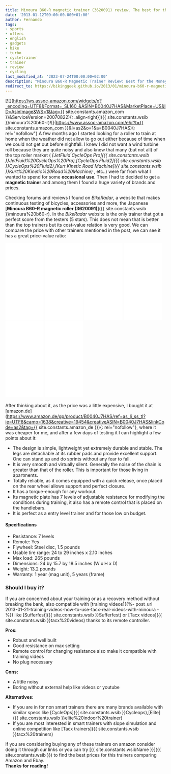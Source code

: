 ```yaml
---
title: Minoura B60-R magnetic trainer (3620091) review. The best for the money
date: '2013-01-12T09:00:00.000+01:00'
author: Fernando
tags:
- sports
- offers
- english
- gadgets
- bike
- turbo
- cycletrainer
- trainer
- review
- cycling
last_modified_at: '2023-07-24T00:00:00+02:00'
description: "Minoura B60-R Magnetic Trainer Review: Best for the Money - Review and evaluation of the Minoura B60-R magnetic trainer,highlighting its value for money"
redirect_to: https://bikinggeek.github.io/2013/01/minoura-b60-r-magnetic-trainer-review-best-for-money.html
---
```


[![](https://ws.assoc-amazon.com/widgets/q?_encoding=UTF8&Format=_SL160_&ASIN=B0040J7HAS&MarketPlace=US&ID=AsinImage&WS=1&tag={{ site.constants.amazon_com }}&ServiceVersion=20070822){: .align-right}]({{ site.constants.wsib }}minoura%20b60-r)![](https://www.assoc-amazon.com/e/ir?t={{ site.constants.amazon_com }}&l=as2&o=1&a=B0040J7HAS){: rel="nofollow"}
A few months ago I started looking for a roller to train at home when the weather did not allow to go out either because of time when we could not get out before nightfall. I knew I did not want a wind turbine roll because they are quite noisy and also knew that many (but not all) of the top roller market ( _[JetFluid CycleOps Pro]({{ site.constants.wsib }}JetFluid%20CycleOps%20Pro),[CycleOps Fluid2]({{ site.constants.wsib }}CycleOps%20Fluid2),[Kurt Kinetic Road Machine]({{ site.constants.wsib }}Kurt%20Kinetic%20Road%20Machine)_ , etc..) were far from what I wanted to spend for some **occasional use**. Then I had to decided to get a **magnetic trainer** and among them I found a huge variety of brands and prices.  

Checking forums and reviews I found on _BikeRadar_, a website that makes continuous testing of bicycles, accessories and more, the Japanese [**Minoura B60-R magnetic roller (3620091)**]({{ site.constants.wsib }}minoura%20b60-r). In the _BikeRadar_ website is the only trainer that got a perfect score from the testers (5 stars). This does not mean that is better than the top trainers but its cost-value relation is very good. We can compare the price with other trainers mentioned in the post, we can see it has a great price-value ratio:  

<iframe frameborder="0" marginheight="0" marginwidth="0" scrolling="no" src="//ws-na.amazon-adsystem.com/widgets/q?ServiceVersion=20070822&amp;OneJS=1&amp;Operation=GetAdHtml&amp;MarketPlace=US&amp;source=ss&amp;ref=ss_til&amp;ad_type=product_link&amp;tracking_id={{ site.constants.amazon_com }}&amp;marketplace=amazon&amp;region=US&amp;placement=B0040J7HAS&amp;asins=B0040J7HAS&amp;linkId=3TNRMVCQHFSD7ISV&amp;show_border=true&amp;link_opens_in_new_window=true" style="height: 240px; width: 120px;"></iframe>
<iframe frameborder="0" marginheight="0" marginwidth="0" scrolling="no" src="//ws-na.amazon-adsystem.com/widgets/q?ServiceVersion=20070822&amp;OneJS=1&amp;Operation=GetAdHtml&amp;MarketPlace=US&amp;source=ss&amp;ref=ss_til&amp;ad_type=product_link&amp;tracking_id={{ site.constants.amazon_com }}&amp;marketplace=amazon&amp;region=US&amp;placement=B0040J7H9E&amp;asins=B0040J7H9E&amp;linkId=DUFDBBOHYCPDOK35&amp;show_border=true&amp;link_opens_in_new_window=true" style="height: 240px; width: 120px;"></iframe>
<iframe frameborder="0" marginheight="0" marginwidth="0" scrolling="no" src="//ws-na.amazon-adsystem.com/widgets/q?ServiceVersion=20070822&amp;OneJS=1&amp;Operation=GetAdHtml&amp;MarketPlace=US&amp;source=ss&amp;ref=ss_til&amp;ad_type=product_link&amp;tracking_id={{ site.constants.amazon_com }}&amp;marketplace=amazon&amp;region=US&amp;placement=B00EPM7T1M&amp;asins=B00EPM7T1M&amp;linkId=M4URN47CXWVUCDGS&amp;show_border=true&amp;link_opens_in_new_window=true" style="height: 240px; width: 120px;"></iframe>
<iframe frameborder="0" marginheight="0" marginwidth="0" scrolling="no" src="//ws-na.amazon-adsystem.com/widgets/q?ServiceVersion=20070822&amp;OneJS=1&amp;Operation=GetAdHtml&amp;MarketPlace=US&amp;source=ss&amp;ref=ss_til&amp;ad_type=product_link&amp;tracking_id={{ site.constants.amazon_com }}&amp;marketplace=amazon&amp;region=US&amp;placement=B00MMPU5CO&amp;asins=B00MMPU5CO&amp;linkId=JZXWFCVIZPTBFLYK&amp;show_border=true&amp;link_opens_in_new_window=true" style="height: 240px; width: 120px;"></iframe>
<iframe frameborder="0" marginheight="0" marginwidth="0" scrolling="no" src="//ws-na.amazon-adsystem.com/widgets/q?ServiceVersion=20070822&amp;OneJS=1&amp;Operation=GetAdHtml&amp;MarketPlace=US&amp;source=ss&amp;ref=ss_til&amp;ad_type=product_link&amp;tracking_id={{ site.constants.amazon_com }}&amp;marketplace=amazon&amp;region=US&amp;placement=B00MCF5Q2I&amp;asins=B00MCF5Q2I&amp;linkId=E35PEF4S4L3TDCJT&amp;show_border=true&amp;link_opens_in_new_window=true" style="height: 240px; width: 120px;"></iframe>
<iframe frameborder="0" marginheight="0" marginwidth="0" scrolling="no" src="//ws-na.amazon-adsystem.com/widgets/q?ServiceVersion=20070822&amp;OneJS=1&amp;Operation=GetAdHtml&amp;MarketPlace=US&amp;source=ss&amp;ref=ss_til&amp;ad_type=product_link&amp;tracking_id={{ site.constants.amazon_com }}&amp;marketplace=amazon&amp;region=US&amp;placement=B0098OZZWW&amp;asins=B0098OZZWW&amp;linkId=5BZWD6TL25MH46QY&amp;show_border=true&amp;link_opens_in_new_window=true" style="height: 240px; width: 120px;"></iframe>
  
After thinking about it, as the price was a little expensive, I bought it at [amazon.de](https://www.amazon.de/gp/product/B0040J7HAS/ref=as_li_ss_tl?ie=UTF8&camp=1638&creative=19454&creativeASIN=B0040J7HAS&linkCode=as2&tag={{ site.constants.amazon_de }}){: rel="nofollow"}, where it was cheaper for me, and after a few days of testing it I can highlight a few points about it:

* The design is simple, lightweight yet extremely durable and stable. The legs are detachable at its rubber pads and provide excellent support. One can stand up and do sprints without any fear to fall.
* It is very smooth and virtually silent. Generally the noise of the chain is greater than that of the roller. This is important for those living in apartments.
* Totally reliable, as it comes equipped with a quick release, once placed on the rear wheel allows support and perfect closure.
* It has a torque-enough for any workout.
* Its magnetic plate has 7 levels of adjustable resistance for modifying the conditions during training, it also has a remote control that is placed on the handlebars.
* It is perfect as a entry level trainer and for those low on budget.

#### Specifications

* Resistance: 7 levels
* Remote: Yes
* Flywheel: Steel disc, 1.5 pounds
* Usable tire range: 24 to 29 inches x 2.10 inches
* Max load: 265 pounds
* Dimensions: 24 by 15.7 by 18.5 inches (W x H x D)
* Weight: 13.2 pounds
* Warranty: 1 year (mag unit), 5 years (frame)

### Should I buy it?

If you are concerned about your training or as a recovery method without breaking the bank, also compatible with [training videos]({%- post_url 2013-01-21-training-videos-how-to-use-tacx-real-videos-with-minoura -%}) like [Sufferfest]({{ site.constants.wsib }}Sufferfest) or [Tacx videos]({{ site.constants.wsib }}tacx%20videos) thanks to its remote controller.

**Pros:**

* Robust and well built
* Good resistance on max setting
* Remote control for changing resistance also make it compatible with training videos
* No plug necessary

**Cons:**

* A little noisy
* Boring without external help like videos or youtube

**Alternatives:**

* If you are in for non smart trainers there are many brands available with similar specs like [CycleOps]({{ site.constants.wsib }}Cycleops),[Elite]({{ site.constants.wsib }}elite%20indoor%20trainer)
* If you are most interested in smart trainers with slope simulation and online competition like [Tacx trainers]({{ site.constants.wsib }}tacx%20trainers)

If you are considering buying any of these trainers on amazon consider doing it through our links or you can try [{{ site.constants.wsibName }}]({{ site.constants.wsib }}) to find the best prices for this trainers comparing Amazon and Ebay.  
**Thanks for reading!**  
